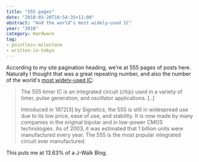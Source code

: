 ```yaml
---
title: "555 pages"
date: "2018-03-20T10:54:35+11:00"
abstract: "And the world’s most widely-used IC"
year: "2018"
category: Hardware
tag:
- pointless-milestone
- written-in-tokyo
---
```

According to my site pagination heading, we're at 555 pages of posts here. Naturally I thought that was a great repeating number, and also the number of the world's [most widely-used IC]:

> The 555 timer IC is an integrated circuit (chip) used in a variety of timer, pulse generation, and oscillator applications. [..] 
>
> Introduced in 1972[3] by Signetics, the 555 is still in widespread use due to its low price, ease of use, and stability. It is now made by many companies in the original bipolar and in low-power CMOS technologies. As of 2003, it was estimated that 1 billion units were manufactured every year. The 555 is the most popular integrated circuit ever manufactured.

This puts me at 13.63% of a J-Walk Blog.

[most widely-used IC]: https://en.wikipedia.org/wiki/555_timer_IC

